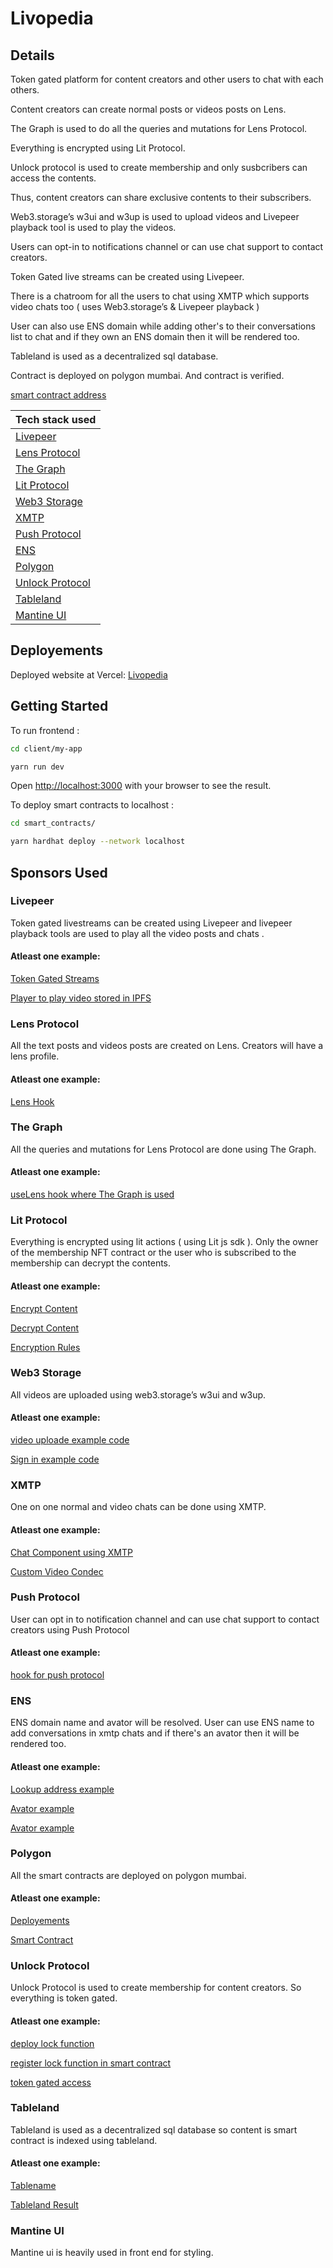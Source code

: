# Livopedia

## Details

Token gated platform for content creators and other users to chat with each others.

Content creators can create normal posts or videos posts on Lens.

The Graph is used to do all the queries and mutations for Lens Protocol.

Everything is encrypted using Lit Protocol.

Unlock protocol is used to create membership and only susbcribers can access the contents.

Thus, content creators can share exclusive contents to their subscribers.

Web3.storage’s w3ui and w3up is used to upload videos and Livepeer playback tool is used to play the videos.

Users can opt-in to notifications channel or can use chat support to contact creators.

Token Gated live streams can be created using Livepeer.

There is a chatroom for all the users to chat using XMTP which supports video chats too ( uses Web3.storage’s & Livepeer playback )

User can also use ENS domain while adding other's to their conversations list to chat and if they own an ENS domain then it will be rendered too.

Tableland is used as a decentralized sql database.

Contract is deployed on polygon mumbai. And contract is verified.

[smart contract address](https://github.com/Ahmed-Aghadi/Livopedia/blob/main/client/constants/contractAddress.json#L3)


| Tech stack used           |
| ------------------------- |
| [Livepeer](#livepeer) |
| [Lens Protocol](#lens-protocol) |
| [The Graph](#the-graph) |
| [Lit Protocol](#lit-protocol) |
| [Web3 Storage](#web3-storage) |
| [XMTP](#xmtp) |
| [Push Protocol](#push-protocol) |
| [ENS](#ens) |
| [Polygon](#polygon)       |
| [Unlock Protocol](#unlock-protocol)       |
| [Tableland](#tableland) |
| [Mantine UI](#mantine-ui) |

## Deployements

Deployed website at Vercel: [Livopedia](https://livopedia.vercel.app/)

## Getting Started

To run frontend :

```bash
cd client/my-app

yarn run dev
```

Open [http://localhost:3000](http://localhost:3000) with your browser to see the result.

To deploy smart contracts to localhost :

```bash
cd smart_contracts/

yarn hardhat deploy --network localhost
```

## Sponsors Used

### Livepeer

Token gated livestreams can be created using Livepeer and livepeer playback tools are used to play all the video posts and chats .

#### Atleast one example:

[Token Gated Streams](https://github.com/Ahmed-Aghadi/Livopedia/blob/main/client/pages/api/sign-jwt.ts)

[Player to play video stored in IPFS](https://github.com/Ahmed-Aghadi/Livopedia/blob/main/client/components/Video.tsx#L24)

### Lens Protocol

All the text posts and videos posts are created on Lens. Creators will have a lens profile.

#### Atleast one example:

[Lens Hook](https://github.com/Ahmed-Aghadi/Livopedia/blob/main/client/hooks/useLens.ts)

### The Graph

All the queries and mutations for Lens Protocol are done using The Graph.

#### Atleast one example:

[useLens hook where The Graph is used](https://github.com/Ahmed-Aghadi/Livopedia/blob/main/client/hooks/useLens.ts#L28)

### Lit Protocol

Everything is encrypted using lit actions ( using Lit js sdk ). Only the owner of the membership NFT contract or the user who is subscribed to the membership can decrypt the contents.

#### Atleast one example:

[Encrypt Content](https://github.com/Ahmed-Aghadi/Livopedia/blob/main/client/components/UserPage.tsx#L697)

[Decrypt Content](https://github.com/Ahmed-Aghadi/Livopedia/blob/main/client/components/UserPage.tsx#L721)

[Encryption Rules](https://github.com/Ahmed-Aghadi/Livopedia/blob/main/client/utils.ts#L92)

### Web3 Storage

All videos are uploaded using web3.storage’s w3ui and w3up.

#### Atleast one example:

[video uploade example code](https://github.com/Ahmed-Aghadi/Livopedia/blob/main/client/components/UserPage.tsx#L439)

[Sign in example code](https://github.com/Ahmed-Aghadi/Livopedia/blob/main/client/components/Layout.tsx#L101)

### XMTP

One on one normal and video chats can be done using XMTP.

#### Atleast one example:

[Chat Component using XMTP](https://github.com/Ahmed-Aghadi/Livopedia/blob/main/client/components/Chat.jsx)

[Custom Video Condec](https://github.com/Ahmed-Aghadi/Livopedia/blob/main/client/components/Chat.jsx#L203)

### Push Protocol

User can opt in to notification channel and can use chat support to contact creators using Push Protocol

#### Atleast one example:

[hook for push protocol](https://github.com/Ahmed-Aghadi/Livopedia/blob/main/client/hooks/usePush.js)

### ENS

ENS domain name and avator will be resolved. User can use ENS name to add conversations in xmtp chats and if there's an avator then it will be rendered too.

#### Atleast one example:

[Lookup address example](https://github.com/Ahmed-Aghadi/Livopedia/blob/main/client/components/Chat.jsx#L926)

[Avator example](https://github.com/Ahmed-Aghadi/Livopedia/blob/main/client/components/Chat.jsx#L933)

[Avator example](https://github.com/Ahmed-Aghadi/Livopedia/blob/main/client/components/Chat.jsx#L933)

### Polygon

All the smart contracts are deployed on polygon mumbai.

#### Atleast one example:

[Deployements](https://github.com/Ahmed-Aghadi/Livopedia/tree/main/smart_contracts/deployments/mumbai)

[Smart Contract](https://github.com/Ahmed-Aghadi/Livopedia/tree/main/smart_contracts/contracts)

### Unlock Protocol

Unlock Protocol is used to create membership for content creators. So everything is token gated.

#### Atleast one example:

[deploy lock function](https://github.com/Ahmed-Aghadi/Livopedia/blob/main/client/pages/upload.js#L96)

[register lock function in smart contract](https://github.com/Ahmed-Aghadi/Livopedia/blob/main/smart_contracts/contracts/Main.sol#L44)

[token gated access](https://github.com/Ahmed-Aghadi/Livopedia/blob/main/client/pages/api/login.ts)

### Tableland

Tableland is used as a decentralized sql database so content is smart contract is indexed using tableland.

#### Atleast one example:

[Tablename](https://github.com/Ahmed-Aghadi/Livopedia/blob/main/client/constants/index.js#L16)

[Tableland Result](https://testnet.tableland.network/query?s=SELECT%20*%20FROM%20main_80001_5192)

### Mantine UI

Mantine ui is heavily used in front end for styling.
